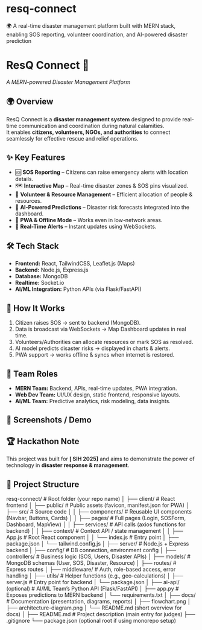 # resq-connect
🌍 A real-time disaster management platform built with MERN stack, enabling SOS reporting, volunteer coordination, and AI-powered disaster prediction

# ResQ Connect 🚨  
*A MERN-powered Disaster Management Platform*

## 🌍 Overview
ResQ Connect is a **disaster management system** designed to provide real-time communication and coordination during natural calamities.  
It enables **citizens, volunteers, NGOs, and authorities** to connect seamlessly for effective rescue and relief operations.  

## ✨ Key Features
- 🆘 **SOS Reporting** – Citizens can raise emergency alerts with location details.  
- 🗺 **Interactive Map** – Real-time disaster zones & SOS pins visualized.  
- 🤝 **Volunteer & Resource Management** – Efficient allocation of people & resources.  
- 🤖 **AI-Powered Predictions** – Disaster risk forecasts integrated into the dashboard.  
- 📱 **PWA & Offline Mode** – Works even in low-network areas.  
- 🔔 **Real-Time Alerts** – Instant updates using WebSockets.  

## 🛠 Tech Stack
- **Frontend:** React, TailwindCSS, Leaflet.js (Maps)  
- **Backend:** Node.js, Express.js  
- **Database:** MongoDB  
- **Realtime:** Socket.io  
- **AI/ML Integration:** Python APIs (via Flask/FastAPI)  

## 🚀 How It Works
1. Citizen raises SOS → sent to backend (MongoDB).  
2. Data is broadcast via WebSockets → Map Dashboard updates in real time.  
3. Volunteers/Authorities can allocate resources or mark SOS as resolved.  
4. AI model predicts disaster risks → displayed in charts & alerts.  
5. PWA support → works offline & syncs when internet is restored.  

## 👥 Team Roles
- **MERN Team:** Backend, APIs, real-time updates, PWA integration.  
- **Web Dev Team:** UI/UX design, static frontend, responsive layouts.  
- **AI/ML Team:** Predictive analytics, risk modeling, data insights.  

## 📸 Screenshots / Demo


## 🏆 Hackathon Note
This project was built for **[ SIH 2025]** and aims to demonstrate the power of technology in **disaster response & management**.

 

## 📂 Project Structure
resq-connect/                  # Root folder (your repo name)
│
├── client/                    # React frontend
│   ├── public/                # Public assets (favicon, manifest.json for PWA)
│   ├── src/                   # Source code
│   │   ├── components/        # Reusable UI components (Navbar, Buttons, Cards)
│   │   ├── pages/             # Full pages (Login, SOSForm, Dashboard, MapView)
│   │   ├── services/          # API calls (axios functions for backend)
│   │   ├── context/           # Context API / state management
│   │   ├── App.js             # Root React component
│   │   └── index.js           # Entry point
│   ├── package.json
│   └── tailwind.config.js
│
├── server/                    # Node.js + Express backend
│   ├── config/                # DB connection, environment config
│   ├── controllers/           # Business logic (SOS, Users, Disaster APIs)
│   ├── models/                # MongoDB schemas (User, SOS, Disaster, Resource)
│   ├── routes/                # Express routes
│   ├── middleware/            # Auth, role-based access, error handling
│   ├── utils/                 # Helper functions (e.g., geo-calculations)
│   ├── server.js              # Entry point for backend
│   └── package.json
│
├── ai-api/ (optional)         # AI/ML Team’s Python API (Flask/FastAPI)
│   ├── app.py                 # Exposes predictions to MERN backend
│   └── requirements.txt
│
├── docs/                      # Documentation (presentation, diagrams, reports)
│   ├── flowchart.png
│   ├── architecture-diagram.png
│   └── README.md (short overview for docs)
│
├── README.md                  # Project description (main entry for judges)
├── .gitignore
└── package.json (optional root if using monorepo setup)


